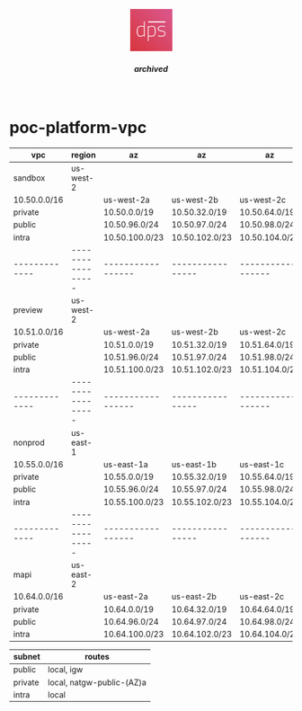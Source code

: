 <div align="center">
	<p>
		<img alt="CircleCI Logo" src="https://github.com/ThoughtWorks-DPS/lab-documentation/blob/master/doc/img/dps.png?sanitize=true" width="75" />
	</p>
  <h5>archived</h5>
</div>
<br />

# poc-platform-vpc

vpc          | region          | az              | az             | az             
-------------|-----------------|-----------------|----------------|-----------------
sandbox      | us-west-2       |                 |                |
10.50.0.0/16 |                 | us-west-2a      | us-west-2b     | us-west-2c
private      |                 | 10.50.0.0/19    | 10.50.32.0/19  | 10.50.64.0/19
public       |                 | 10.50.96.0/24   | 10.50.97.0/24  | 10.50.98.0/24
intra        |                 | 10.50.100.0/23  | 10.50.102.0/23 | 10.50.104.0/23
-------------|-----------------|-----------------|----------------|-----------------
preview      | us-west-2       |                 |                |  
10.51.0.0/16 |                 | us-west-2a      | us-west-2b     | us-west-2c
private      |                 | 10.51.0.0/19    | 10.51.32.0/19  | 10.51.64.0/19
public       |                 | 10.51.96.0/24   | 10.51.97.0/24  | 10.51.98.0/24
intra        |                 | 10.51.100.0/23  | 10.51.102.0/23 | 10.51.104.0/2
-------------|-----------------|-----------------|----------------|-----------------
nonprod      | us-east-1       |                 |                |       
10.55.0.0/16 |                 | us-east-1a      | us-east-1b     | us-east-1c
private      |                 | 10.55.0.0/19    | 10.55.32.0/19  | 10.55.64.0/19
public       |                 | 10.55.96.0/24   | 10.55.97.0/24  | 10.55.98.0/24
intra        |                 | 10.55.100.0/23  | 10.55.102.0/23 | 10.55.104.0/23
-------------|-----------------|-----------------|----------------|-----------------
mapi         | us-east-2       |                 |                |
10.64.0.0/16 |                 | us-east-2a      | us-east-2b     | us-east-2c
private      |                 | 10.64.0.0/19    | 10.64.32.0/19  | 10.64.64.0/19
public       |                 | 10.64.96.0/24   | 10.64.97.0/24  | 10.64.98.0/24
intra        |                 | 10.64.100.0/23  | 10.64.102.0/23 | 10.64.104.0/23

subnet   | routes                         
---------|--------------------------------
public   | local, igw                     
private  | local, natgw-public-(AZ)a 
intra    | local                          

